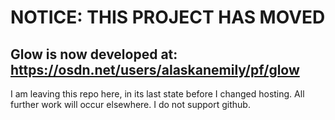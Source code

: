 NOTICE: THIS PROJECT HAS MOVED
==============================
Glow is now developed at: https://osdn.net/users/alaskanemily/pf/glow
-------------------------------------------------------------------------------

I am leaving this repo here, in its last state before I changed hosting. All further work will occur elsewhere. I do not support github.
